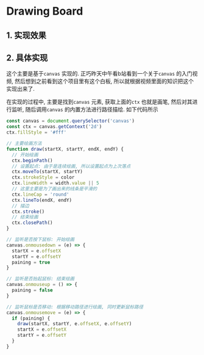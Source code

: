 # Drawing Board

## 1. 实现效果
<DrawingBoard />

## 2. 具体实现
这个主要是基于`canvas` 实现的. 正巧昨天中午看b站看到一个关于`canvas` 的入门视频, 然后想到之前看到这个项目里有这个白板, 所以就根据视频里面的知识把这个实现出来了.

在实现的过程中, 主要是找到`canvas` 元素, 获取上面的`ctx` 也就是画笔, 然后对其进行监听, 随后调用`canvas` 的内置方法进行路径描绘. 如下代码所示
```javascript
const canvas = document.querySelector('canvas')
const ctx = canvas.getContext('2d')
ctx.fillStyle = '#fff'

// 主要绘画方法
function draw(startX, startY, endX, endY) {
  // 开始绘画
  ctx.beginPath()
  // 设置起点: 由于是连续绘画, 所以设置起点为上次落点
  ctx.moveTo(startX, startY)
  ctx.strokeStyle = color
  ctx.lineWidth = width.value || 5
  // 这里主要是为了画出来的线条是平滑的
  ctx.lineCap = 'round'
  ctx.lineTo(endX, endY)
  // 描边
  ctx.stroke()
  // 结束绘画
  ctx.closePath()
}

// 监听是否按下鼠标: 开始绘画
canvas.onmousedown = (e) => {
  startX = e.offsetX
  startY = e.offsetY
  paining = true
}

// 监听是否抬起鼠标: 结束绘画
canvas.onmouseup = () => {
  paining = false
}

// 监听鼠标是否移动: 根据移动路径进行绘画, 同时更新鼠标路径
canvas.onmousemove = (e) => {
  if (paining) {
    draw(startX, startY, e.offsetX, e.offsetY)
    startX = e.offsetX
    startY = e.offsetY
  }
}
```


<script setup>
import DrawingBoard from './viewComponent/DrawingBoard.vue'
</script>